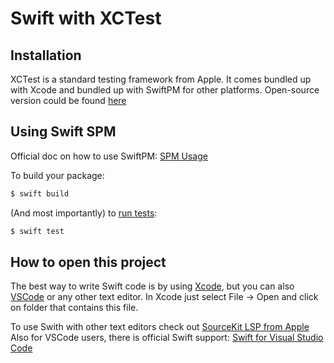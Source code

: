 # Swift with XCTest

## Installation

XCTest is a standard testing framework from Apple.
It comes bundled up with Xcode and bundled up with SwiftPM for other platforms.
Open-source version could be found [here](https://github.com/apple/swift-corelibs-xctest)

## Using Swift SPM

Official doc on how to use SwiftPM: [SPM Usage](https://github.com/apple/swift-package-manager/blob/main/Documentation/Usage.md)

To build your package:
```bash
$ swift build
```

(And most importantly) to [run tests](https://github.com/apple/swift-package-manager/blob/main/Documentation/Usage.md#testing):
```bash
$ swift test
```

## How to open this project
The best way to write Swift code is by using [Xcode](https://developer.apple.com/xcode/), but you can also [VSCode](https://code.visualstudio.com) or any other text editor.
In Xcode just select File -> Open and click on folder that contains this file.

To use Swith with other text editors check out [SourceKit LSP from Apple](https://github.com/apple/sourcekit-lsp)
Also for VSCode users, there is official Swift support: [Swift for Visual Studio Code](https://marketplace.visualstudio.com/items?itemName=sswg.swift-lang)